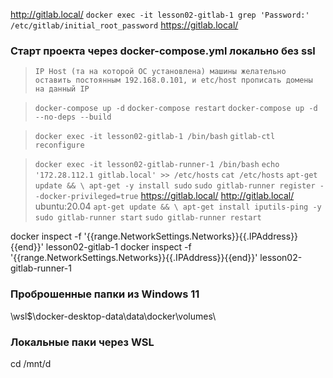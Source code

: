 http://gitlab.local/
`docker exec -it lesson02-gitlab-1 grep 'Password:' /etc/gitlab/initial_root_password`
https://gitlab.local/
### Старт проекта через docker-compose.yml локально без ssl
> `IP Host (та на которой ОС установлена) машины желательно оставить постоянным 192.168.0.101, и etc/host прописать домены на данный IP`

> `docker-compose up -d`
> `docker-compose restart`
> `docker-compose up -d --no-deps --build` 

> `docker exec -it lesson02-gitlab-1 /bin/bash`
> `gitlab-ctl reconfigure`

> `docker exec -it lesson02-gitlab-runner-1 /bin/bash`
>  `echo '172.28.112.1 gitlab.local' >> /etc/hosts`
>  `cat /etc/hosts`
> `apt-get update && \
    apt-get -y install sudo`
> `sudo gitlab-runner register --docker-privileged=true`
    https://gitlab.local/
    http://gitlab.local/
    ubuntu:20.04
> `apt-get update && \
apt-get install iputils-ping -y`
> `sudo gitlab-runner start`
    `sudo gitlab-runner restart`


docker inspect -f '{{range.NetworkSettings.Networks}}{{.IPAddress}}{{end}}' lesson02-gitlab-1
docker inspect -f '{{range.NetworkSettings.Networks}}{{.IPAddress}}{{end}}' lesson02-gitlab-runner-1

### Проброшенные папки из Windows 11
\\wsl$\docker-desktop-data\data\docker\volumes\

### Локальные паки через WSL
cd /mnt/d